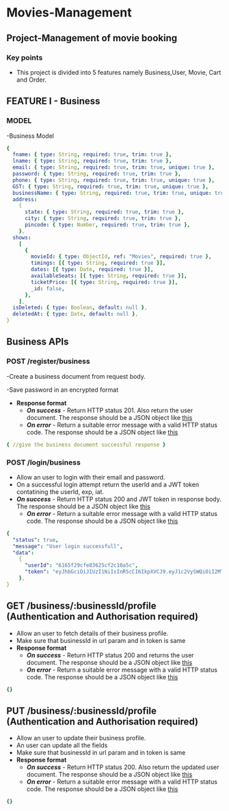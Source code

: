# Movies-Management

## Project-Management of movie booking

### Key points

- This project is divided into 5 features namely Business,User, Movie, Cart and Order.

## FEATURE I - Business

### MODEL

-Business Model

```yaml
{
  fname: { type: String, required: true, trim: true },
  lname: { type: String, required: true, trim: true },
  email: { type: String, required: true, trim: true, unique: true },
  password: { type: String, required: true, trim: true },
  phone: { type: String, required: true, trim: true, unique: true },
  GST: { type: String, required: true, trim: true, unique: true },
  businessName: { type: String, required: true, trim: true, unique: true },
  address:
    {
      state: { type: String, required: true, trim: true },
      city: { type: String, required: true, trim: true },
      pincode: { type: Number, required: true, trim: true },
    },
  shows:
    [
      {
        movieId: { type: ObjectId, ref: "Movies", required: true },
        timings: [{ type: String, required: true }],
        dates: [{ type: Date, required: true }],
        availableSeats: [{ type: String, required: true }],
        ticketPrice: [{ type: String, required: true }],
        _id: false,
      },
    ],
  isDeleted: { type: Boolean, default: null },
  deletedAt: { type: Date, default: null },
}
```

## Business APIs

### POST /register/business

-Create a business document from request body.

-Save password in an encrypted format

- **Response format**
  - _**On success**_ - Return HTTP status 201. Also return the user document. The response should be a JSON object like [this](#successful-response-structure)
  - _**On error**_ - Return a suitable error message with a valid HTTP status code. The response should be a JSON object like [this](#error-response-structure)

```yaml
{ //give the business document successful response }
```

### POST /login/business

- Allow an user to login with their email and password.
- On a successful login attempt return the userId and a JWT token contatining the userId, exp, iat.
- _**On success**_ - Return HTTP status 200 and JWT token in response body. The response should be a JSON object like [this](#successful-response-structure)
  - _**On error**_ - Return a suitable error message with a valid HTTP status code. The response should be a JSON object like [this](#error-response-structure)

```yaml
{
  "status": true,
  "message": "User login successfull",
  "data":
    {
      "userId": "6165f29cfe83625cf2c10a5c",
      "token": "eyJhbGciOiJIUzI1NiIsInR5cCI6IkpXVCJ9.eyJ1c2VySWQiOiI2MTYyODc2YWJkY2I3MGFmZWVhZjljZjUiLCJpYXQiOjE2MzM4NDczNzYsImV4cCI6MTYzMzg4MzM3Nn0.PgcBPLLg4J01Hyin-zR6BCk7JHBY-RpuWMG_oIK7aV8",
    },
}
```

## GET /business/:businessId/profile (Authentication and Authorisation required)

- Allow an user to fetch details of their business profile.
- Make sure that businessId in url param and in token is same
- **Response format**
  - _**On success**_ - Return HTTP status 200 and returns the user document. The response should be a JSON object like [this](#successful-response-structure)
  - _**On error**_ - Return a suitable error message with a valid HTTP status code. The response should be a JSON object like [this](#error-response-structure)

```yaml
{}
```

## PUT /business/:businessId/profile (Authentication and Authorisation required)

- Allow an user to update their business profile.
- An user can update all the fields
- Make sure that businessId in url param and in token is same
- **Response format**
  - _**On success**_ - Return HTTP status 200. Also return the updated user document. The response should be a JSON object like [this](#successful-response-structure)
  - _**On error**_ - Return a suitable error message with a valid HTTP status code. The response should be a JSON object like [this](#error-response-structure)

```yaml
{}
```
